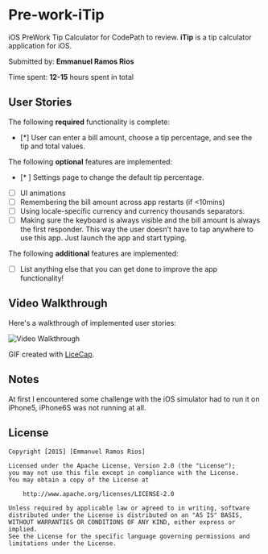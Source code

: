 # Pre-work-iTip
iOS PreWork Tip Calculator for CodePath to review.
**iTip** is a tip calculator application for iOS.

Submitted by: **Emmanuel Ramos Rios**

Time spent: **12-15** hours spent in total

## User Stories

The following **required** functionality is complete:
* [*] User can enter a bill amount, choose a tip percentage, and see the tip and total values.

The following **optional** features are implemented:
* [* ] Settings page to change the default tip percentage.
* [ ] UI animations
* [ ] Remembering the bill amount across app restarts (if <10mins)
* [ ] Using locale-specific currency and currency thousands separators.
* [ ] Making sure the keyboard is always visible and the bill amount is always the first responder. This way the user doesn't have to tap anywhere to use this app. Just launch the app and start typing.

The following **additional** features are implemented:

- [ ] List anything else that you can get done to improve the app functionality!

## Video Walkthrough 

Here's a walkthrough of implemented user stories:


<img src='http://i.imgur.com/rybytqq.gif' title='Video Walkthrough' width='' alt='Video Walkthrough' />


GIF created with [LiceCap](http://www.cockos.com/licecap/).

## Notes

At first I encountered some challenge with the iOS simulator had to run it on iPhone5, iPhone6S was not running at all. 

## License

    Copyright [2015] [Emmanuel Ramos Rios]

    Licensed under the Apache License, Version 2.0 (the "License");
    you may not use this file except in compliance with the License.
    You may obtain a copy of the License at

        http://www.apache.org/licenses/LICENSE-2.0

    Unless required by applicable law or agreed to in writing, software
    distributed under the License is distributed on an "AS IS" BASIS,
    WITHOUT WARRANTIES OR CONDITIONS OF ANY KIND, either express or implied.
    See the License for the specific language governing permissions and
    limitations under the License.
